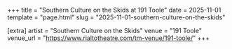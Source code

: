 +++
title = "Southern Culture on the Skids at 191 Toole"
date = 2025-11-01
template = "page.html"
slug = "2025-11-01-southern-culture-on-the-skids"

[extra]
artist = "Southern Culture on the Skids"
venue = "191 Toole"
venue_url = "https://www.rialtotheatre.com/tm-venue/191-toole/"
+++
